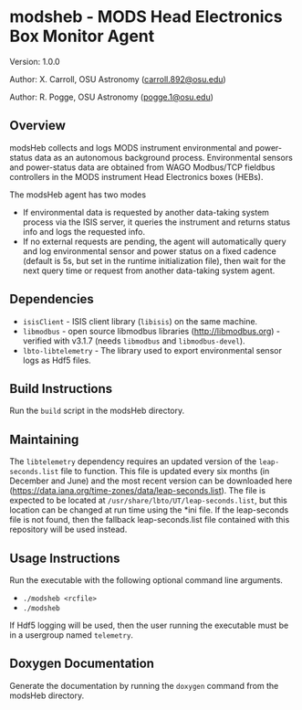 # modsheb - MODS Head Electronics Box Monitor Agent
Version: 1.0.0

Author: X. Carroll, OSU Astronomy (carroll.892@osu.edu)

Author: R. Pogge, OSU Astronomy (pogge.1@osu.edu)

## Overview
modsHeb collects and logs MODS instrument environmental and power-status data as an autonomous background process. Environmental sensors and power-status data are obtained from WAGO Modbus/TCP fieldbus controllers in the MODS instrument Head Electronics boxes (HEBs).

The modsHeb agent has two modes
 * If environmental data is requested by another data-taking system process via the ISIS server, it queries the instrument and returns status info and logs the requested info.
 * If no external requests are pending, the agent will automatically query and log environmental sensor and power status on a fixed cadence (default is 5s, but set in the runtime initialization file), then wait for the next query time or request from another data-taking system agent.

## Dependencies
 * `isisClient` - ISIS client library (`libisis`) on the same machine.
 * `libmodbus` - open source libmodbus libraries (http://libmodbus.org) - verified with v3.1.7 (needs `libmodbus` and `libmodbus-devel`).
 * `lbto-libtelemetry` - The library used to export environmental sensor logs as Hdf5 files.

 ## Build Instructions
Run the `build` script in the modsHeb directory.

## Maintaining
The `libtelemetry` dependency requires an updated version of the `leap-seconds.list` file to function. This file is updated every six months (in December and June) and the most recent version can be downloaded here (https://data.iana.org/time-zones/data/leap-seconds.list). The file is expected to be located at `/usr/share/lbto/UT/leap-seconds.list`, but this location can be changed at run time using the *ini file. If the leap-seconds file is not found, then the fallback leap-seconds.list file contained with this repository will be used instead.

## Usage Instructions
Run the executable with the following optional command line arguments.
- `./modsheb <rcfile>`
- `./modsheb`

If Hdf5 logging will be used, then the user running the executable must be in a usergroup named `telemetry`.

## Doxygen Documentation
Generate the documentation by running the `doxygen` command from the modsHeb directory.
